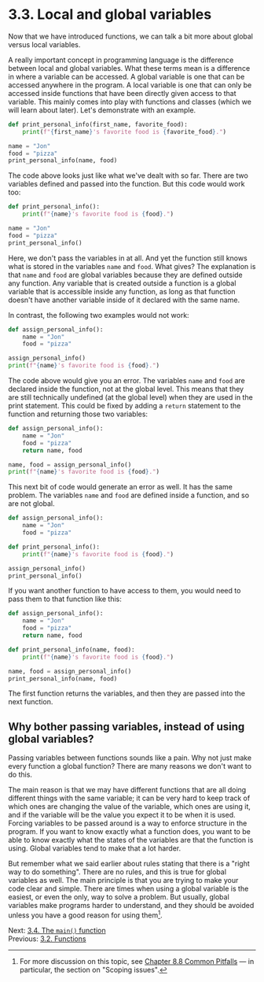 # 3.3. Local and global variables

Now that we have introduced functions, we can talk a bit more about global versus local variables.

A really important concept in programming language is the difference between local and global variables. What these
terms mean is a difference in where a variable can be accessed. A global variable is one that can be accessed
anywhere in the program. A local variable is one that can only be accessed inside functions that have been
directly given access to that variable. This mainly comes into play with functions and classes (which we will learn
about later). Let's demonstrate with an example.

```python
def print_personal_info(first_name, favorite_food):
    print(f"{first_name}'s favorite food is {favorite_food}.")

name = "Jon"
food = "pizza"
print_personal_info(name, food)
```

The code above looks just like what we've dealt with so far. There are two variables defined and passed into the
function. But this code would work too:

```python
def print_personal_info():
    print(f"{name}'s favorite food is {food}.")

name = "Jon"
food = "pizza"
print_personal_info()
```

Here, we don't pass the variables in at all. And yet the function still knows what is stored in the variables `name` and
`food`. What gives? The explanation is that `name` and `food` are global variables because they are defined outside any
function. Any variable that is created outside a function is a global variable that is accessible inside any function,
as long as that function doesn't have another variable inside of it declared with the same name.

In contrast, the following two examples would not work:

```python
def assign_personal_info():
    name = "Jon"
    food = "pizza"

assign_personal_info()
print(f"{name}'s favorite food is {food}.")
```

The code above would give you an error. The variables `name` and `food` are declared inside the function, not at the global
level. This means that they are still technically undefined (at the global level) when they are used in the print
statement. This could be fixed by adding a `return` statement to the function and returning those two variables:

```python
def assign_personal_info():
    name = "Jon"
    food = "pizza"
    return name, food

name, food = assign_personal_info()
print(f"{name}'s favorite food is {food}.")
```

This next bit of code would generate an error as well. It has the same problem. The variables `name` and `food` are
defined inside a function, and so are not global.

```python
def assign_personal_info():
    name = "Jon"
    food = "pizza"

def print_personal_info():
    print(f"{name}'s favorite food is {food}.")

assign_personal_info()
print_personal_info()
```

If you want another function to have access to them, you would need to pass them to that function like this:

```python
def assign_personal_info():
    name = "Jon"
    food = "pizza"
    return name, food

def print_personal_info(name, food):
    print(f"{name}'s favorite food is {food}.")

name, food = assign_personal_info()
print_personal_info(name, food)
```

The first function returns the variables, and then they are passed into the next function.

## Why bother passing variables, instead of using global variables?

Passing variables between functions sounds like a pain. Why not just make every function a global function? There are
many reasons we don't want to do this.

The main reason is that we may have different functions that are all doing different things with the same variable; it
can be very hard to keep track of which ones are changing the value of the variable, which ones are using it, and if the
variable will be the value you expect it to be when it is used. Forcing variables to be passed around is a way to
enforce structure in the program. If you want to know exactly what a function does, you want to be able to know exactly
what the states of the variables are that the function is using. Global variables tend to make that a lot harder.

But remember what we said earlier about rules stating that there is a "right way to do something". There are no rules,
and this is true for global variables as well. The main principle is that you are trying to make your code clear and
simple. There are times when using a global variable is the easiest, or even the only, way to solve a problem. But
usually, global variables make programs harder to understand, and they should be avoided unless you have a good reason
for using them[^1].

Next: [3.4. The `main()` function](<3.4.%20The%20main()%20Function.md>)<br>
Previous: [3.2. Functions](3.2.%20Return%20Values.md)

[^1]:
    For more discussion on this topic, see [Chapter 8.8 Common Pitfalls](../CH08/8.8.%20Common%20Pitfalls.md) — in
    particular, the section on "Scoping issues".
